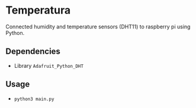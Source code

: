 # Temperatura

Connected humidity and temperature sensors (DHT11) to raspberry pi using Python. 

## Dependencies
* Library `Adafruit_Python_DHT`

## Usage
* `python3 main.py`
